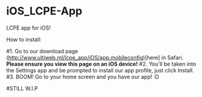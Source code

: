 # iOS_LCPE-App
LCPE app for iOS!


How to install:

#1.
Go to our download page (http://www.ultiweb.ml/lcpe_app/iOS/app.mobileconfig)[here] in Safari. **Please ensure you view this page on an iOS device!**
#2.
You'll be taken into the Settings app and be prompted to install our app profile, just click Install.
#3.
BOOM! Go to your home screen and you have our app! :D


#STILL W.I.P
